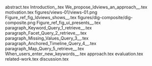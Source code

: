 abstract.tex
Introduction_.tex
We_propose_ldviews_an_approach__.tex
motivation.tex
figures/views-01/views-01.png
Figure_ref_fig_ldviews_shows__.tex
figures/dig-composite/dig-composite.png
Figure_ref_fig_ui_presents__.tex
paragraph_Keyword_Query_1_retrieve__.tex
paragraph_Facet_Query_2_retrieve__.tex
paragraph_Missing_Values_Query_3__.tex
paragraph_Anchored_Timeline_Query_4__.tex
paragraph_Map_Query_5_retrieve__.tex
When_users_enter_new_keywords__.tex
approach.tex
evaluation.tex
related-work.tex
discussion.tex